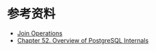 # 参考资料
- [Join Operations](http://www.interdb.jp/pg/pgsql03.html#_3.5.)
- [Chapter 52. Overview of PostgreSQL Internals](https://www.postgresql.org/docs/devel/planner-optimizer.html)